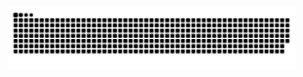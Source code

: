 ![snake gif](https://github.com/TaimoorAleem/TaimoorAleem/blob/output/github-contribution-grid-snake-dark.svg)

